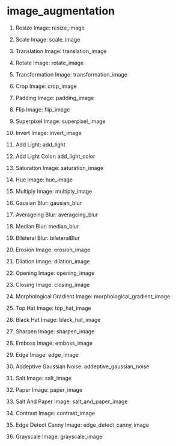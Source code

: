 # image_augmentation

1. Resize Image: resize_image
2. Scale Image: scale_image
3. Translation Image: translation_image
4. Rotate Image: rotate_image
5. Transformation Image: transformation_image

6. Crop Image: crop_image
7. Padding Image: padding_image
8. Flip Image: flip_image
9. Superpixel Image: superpixel_image
10. Invert Image: invert_image
11. Add Light: add_light
12. Add Light Color: add_light_color
13. Saturation Image: saturation_image
14. Hue Image: hue_image

15. Multiply Image: multiply_image
16. Gausian Blur: gausian_blur
17. Averageing Blur: averageing_blur
18. Median Blur: median_blur
19. Bileteral Blur: bileteralBlur
20. Erosion Image: erosion_image
21. Dilation Image: dilation_image
22. Opening Image: opening_image
23. Closing Image: closing_image
24. Morphological Gradient Image: morphological_gradient_image
25. Top Hat Image: top_hat_image
26. Black Hat Image: black_hat_image

27. Sharpen Image: sharpen_image
28. Emboss Image: emboss_image
29. Edge Image: edge_image
30. Addeptive Gaussian Noise: addeptive_gaussian_noise
31. Salt Image: salt_image
32. Paper Image: paper_image
33. Salt And Paper Image: salt_and_paper_image
34. Contrast Image: contrast_image
35. Edge Detect Canny Image: edge_detect_canny_image
36. Grayscale Image: grayscale_image

